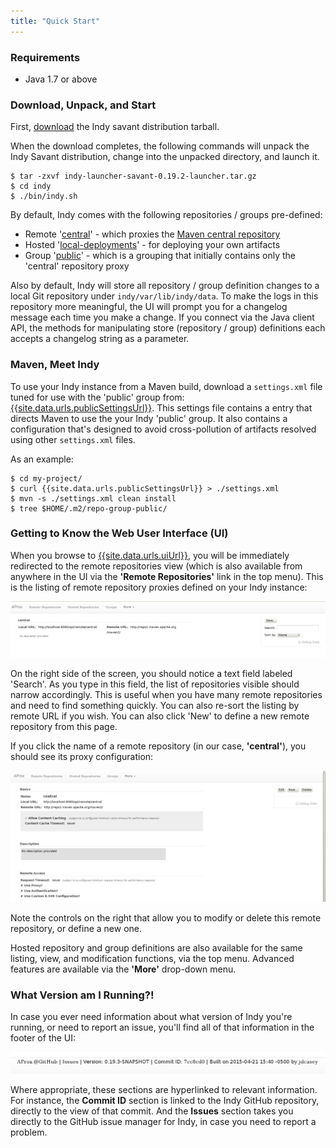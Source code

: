 ```yaml
---
title: "Quick Start"
---
```


### Requirements

* Java 1.7 or above


### Download, Unpack, and Start

First, [download]({{site.data.urls.savantUrl}}) the Indy savant distribution tarball.

When the download completes, the following commands will unpack the Indy Savant distribution, change into the unpacked directory, and launch it.

    $ tar -zxvf indy-launcher-savant-0.19.2-launcher.tar.gz
    $ cd indy
    $ ./bin/indy.sh

By default, Indy comes with the following repositories / groups pre-defined:

* Remote '[central]({{site.data.urls.centralProxyUrl}})' - which proxies the [Maven central repository]({{site.data.urls.centralUrl}})
* Hosted '[local-deployments]({{site.data.urls.localDeployUrl}})' - for deploying your own artifacts
* Group '[public]({{site.data.urls.publicUrl}})' - which is a grouping that initially contains only the 'central' repository proxy

Also by default, Indy will store all repository / group definition changes to a local Git repository under `indy/var/lib/indy/data`. To make the logs in this repository more meaningful, the UI will prompt you for a changelog message each time you make a change. If you connect via the Java client API, the methods for manipulating store (repository / group) definitions each accepts a changelog string as a parameter.

### Maven, Meet Indy

To use your Indy instance from a Maven build, download a `settings.xml` file tuned for use with the 'public' group from: [{{site.data.urls.publicSettingsUrl}}]({{site.data.urls.publicSettingsUrl}}). This settings file contains a <mirror> entry that directs Maven to use the your Indy 'public' group. It also contains a <localRepository> configuration that's designed to avoid cross-pollution of artifacts resolved using other `settings.xml` files.

As an example:

    $ cd my-project/
    $ curl {{site.data.urls.publicSettingsUrl}} > ./settings.xml
    $ mvn -s ./settings.xml clean install
    $ tree $HOME/.m2/repo-group-public/


### Getting to Know the Web User Interface (UI)

When you browse to [{{site.data.urls.uiUrl}}]({{site.data.urls.uiUrl}}), you will be immediately redirected to the remote repositories view (which is also available from anywhere in the UI via the **'Remote Repositories'** link in the top menu). This is the listing of remote repository proxies defined on your Indy instance:

[![Indy Remotes UI](grabs/qs-remotes.png)](grabs/qs-remotes.png)

On the right side of the screen, you should notice a text field labeled 'Search'. As you type in this field, the list of repositories visible should narrow accordingly. This is useful when you have many remote repositories and need to find something quickly. You can also re-sort the listing by remote URL if you wish. You can also click 'New' to define a new remote repository from this page.

If you click the name of a remote repository (in our case, **'central'**), you should see its proxy configuration:

[![Indy Central Remote UI](grabs/qs-remote-central.png)](grabs/qs-remote-central.png)

Note the controls on the right that allow you to modify or delete this remote repository, or define a new one.

Hosted repository and group definitions are also available for the same listing, view, and modification functions, via the top menu. Advanced features are available via the **'More'** drop-down menu.

### What Version am I Running?!

In case you ever need information about what version of Indy you're running, or need to report an issue, you'll find all of that information in the footer of the UI:

[![Indy Version Info](grabs/qs-version-info.png)](grabs/qs-version-info.png)

Where appropriate, these sections are hyperlinked to relevant information. For instance, the **Commit ID** section is linked to the Indy GitHub repository, directly to the view of that commit. And the **Issues** section takes you directly to the GitHub issue manager for Indy, in case you need to report a problem.

